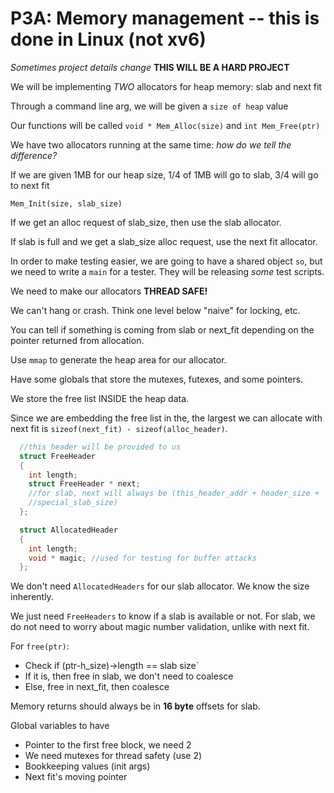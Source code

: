 # P3A: Memory management -- this is done in Linux (not xv6)
 _Sometimes project details change_
 __THIS WILL BE A HARD PROJECT__

 We will be implementing _TWO_ allocators for heap memory: slab and next fit

 Through a command line arg, we will be given a `size of heap` value

 Our functions will be called `void * Mem_Alloc(size)` and `int Mem_Free(ptr)`

 We have two allocators running at the same time: _how do we tell the
 difference?_

 If we are given 1MB for our heap size, 1/4 of 1MB will go to slab, 3/4 will go
 to next fit

`Mem_Init(size, slab_size)`

If we get an alloc request of slab_size, then use the slab allocator.

If slab is full and we get a slab_size alloc request, use the next fit
allocator.

In order to make testing easier, we are going to have a shared object `so`, but
we need to write a `main` for a tester. They will be releasing _some_ test
scripts.

We need to make our allocators __THREAD SAFE!__

We can't hang or crash. Think one level below "naive" for locking, etc.

You can tell if something is coming from slab or next_fit depending on the
pointer returned from allocation.

Use `mmap` to generate the heap area for our allocator.

Have some globals that store the mutexes, futexes, and some pointers.

We store the free list INSIDE the heap data.

Since we are embedding the free list in the, the largest we can allocate with
next fit is `sizeof(next_fit) - sizeof(alloc_header)`.

```c
  //this header will be provided to us
  struct FreeHeader
  {
    int length;
    struct FreeHeader * next;
    //for slab, next will always be (this_header_addr + header_size +
    //special_slab_size)
  };

  struct AllocatedHeader
  {
    int length;
    void * magic; //used for testing for buffer attacks
  };
```

We don't need `AllocatedHeaders` for our slab allocator. We know the size inherently.

We just need `FreeHeaders` to know if a slab is available or not. For slab, we
do not need to worry about magic number validation, unlike with next fit.

For `free(ptr)`:

* Check if (ptr-h_size)->length == slab size`
* If it is, then free in slab, we don't need to coalesce
* Else, free in next_fit, then coalesce

Memory returns should always be in __16 byte__ offsets for slab.


Global variables to have
* Pointer to the first free block, we need 2
* We need mutexes for thread safety (use 2)
* Bookkeeping values (init args)
* Next fit's moving pointer
